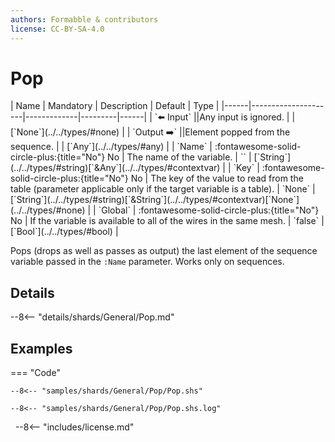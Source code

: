 ```yaml
---
authors: Formabble & contributors
license: CC-BY-SA-4.0
---
```



# Pop

<div class="sh-parameters" markdown="1">
| Name | Mandatory | Description | Default | Type |
|------|---------------------|-------------|---------|------|
| `⬅️ Input` ||Any input is ignored. | | [`None`](../../types/#none) |
| `Output ➡️` ||Element popped from the sequence. | | [`Any`](../../types/#any) |
| `Name` | :fontawesome-solid-circle-plus:{title="No"} No  | The name of the variable. | `` | [`String`](../../types/#string)[`&Any`](../../types/#contextvar) |
| `Key` | :fontawesome-solid-circle-plus:{title="No"} No  | The key of the value to read from the table (parameter applicable only if the target variable is a table). | `None` | [`String`](../../types/#string)[`&String`](../../types/#contextvar)[`None`](../../types/#none) |
| `Global` | :fontawesome-solid-circle-plus:{title="No"} No  | If the variable is available to all of the wires in the same mesh. | `false` | [`Bool`](../../types/#bool) |

</div>

Pops (drops as well as passes as output) the last element of the sequence variable passed in the `:Name` parameter. Works only on sequences.

## Details

--8<-- "details/shards/General/Pop.md"


## Examples

=== "Code"

  ```x86asm linenums="1"
  --8<-- "samples/shards/General/Pop/Pop.shs"
  ```

  ```
  --8<-- "samples/shards/General/Pop/Pop.shs.log"
  ```
&nbsp;
--8<-- "includes/license.md"

